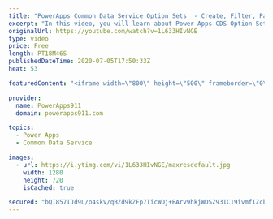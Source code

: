 ```yaml
---
title: "PowerApps Common Data Service Option Sets  - Create, Filter, Patch, and More"
excerpt: "In this video, you will learn about Power Apps CDS Option Sets. How to create them with a better default name, how to use them with Filter and Patch, and even how to edit them. Nothing terribly complex but some little things that will make your life easier.  Common Data Service Playlist https://www.youtube.com/playlist?list=PLCGGtLsUjhm0qVCMjmbb3R2lfNcunJruv"
originalUrl: https://youtube.com/watch?v=1L633HIvNGE
type: video
price: Free
length: PT18M46S
publishedDateTime: 2020-07-05T17:50:33Z
heat: 53

featuredContent: "<iframe width=\"800\" height=\"500\" frameborder=\"0\" src=\"https://www.youtube.com/embed/1L633HIvNGE\" allow=\"accelerometer; autoplay; encrypted-media; gyroscope; picture-in-picture\" allowfullscreen></iframe>"

provider:
  name: PowerApps911
  domain: powerapps911.com

topics:
  - Power Apps
  - Common Data Service

images:
  - url: https://i.ytimg.com/vi/1L633HIvNGE/maxresdefault.jpg
    width: 1280
    height: 720
    isCached: true

secured: "bQI857IJd9L/o4skV/qBZd9kZFp7TicWOj+BArv9hkjWDSZ93IC19ivmfIZcbClHKBQD4AiSO9wBV4haIbC1ISXR0l3+Hbmv3yUsCX45VLdq2lsJXon54zwc8jGl9HsoURrEvcSgYtbbDGtLrfo8RHN+hqi5l7JKSf8TD/j/IdNMoIgOxcsSBF3jF5hMUQ4B47S7vZNMR48dCysN4NMtLn9J0EeVCDePLV0f1rAZH538C43R1pTgmhCLcTk3JTrm5ExVcgvwsKrpQPUMCfOmoOmGeLzx5fnqH8SX6e5L3/hnkGq/EdFEGMW3vyugpt/2mZBVyVujKMpYOCsIHW7QrHglXPZ9SiE8IWEXULmHUZZGoLP2iBnFKK3PPUaYrfRyP3scd7N7l3Ei1ZIm5K2+AYMWEzlDpyT/HxgDRJq8MPw=;4z5JoAAUsqQIpp3gc//TtQ=="
---
```


